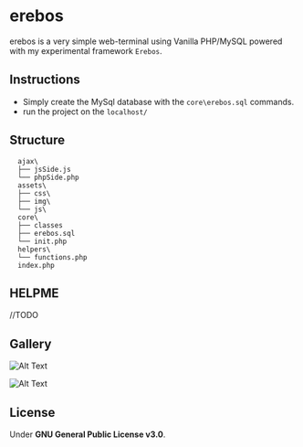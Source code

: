 # erebos
erebos is a very simple web-terminal using Vanilla PHP/MySQL powered with my experimental framework `Erebos`.

## Instructions
+ Simply create the MySql database with the `core\erebos.sql` commands.
+ run the project on the `localhost/`

## Structure
```shell
  ajax\
  ├── jsSide.js
  └── phpSide.php
  assets\
  ├── css\
  ├── img\
  └── js\
  core\
  ├── classes
  ├── erebos.sql
  └── init.php
  helpers\
  └── functions.php
  index.php
```

## HELPME
//TODO

## Gallery
![Alt Text](https://github.com/Apter-X/erebos/blob/master/_doc/Capture%20d%E2%80%99%C3%A9cran%202021-01-07.png)

![Alt Text](https://github.com/Apter-X/erebos/blob/master/_doc/Capture%20d%E2%80%99%C3%A9cran%202021-01-07%20202610.png)

## License
Under **GNU General Public License v3.0**.
